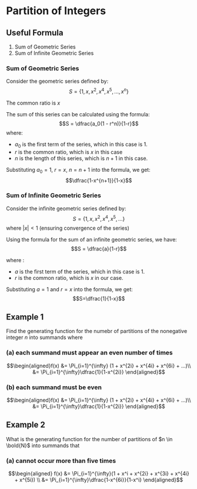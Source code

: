 # Partition of Integers

## Useful Formula

1. Sum of Geometric Series
2. Sum of Infinite Geometric Series

### Sum of Geometric Series

Consider the geometric series defined by:
$$S = \{ 1, x, x^2, x^4, x^5, ..., x^n \}$$

The common ratio is $x$

The sum of this series can be calculated using the formula:
$$S = \dfrac{a_0(1 - r^n)}{1-r}$$
where:

- $a_0$ is the first term of the series, which in this case is 1.
- $r$ is the common ratio, which is $x$ in this case
- $n$ is the length of this series, which is $n+1$ in this case.

Substituting $a_0 = 1$, $r=x$, $n=n+1$ into the formula, we get:
$$\dfrac{1-x^{n+1}}{1-x}$$

### Sum of Infinite Geometric Series

Consider the infinite geometric series defined by:
$$S = \{ 1, x, x^2, x^4, x^5, ... \}$$
where $|x| <1$ (ensuring convergence of the series)

Using the formula for the sum of an infinite geometric series, we have:
$$S = \dfrac{a}{1-r}$$

where :

- $a$ is the first term of the series, which in this case is 1.
- $r$ is the common ratio, which is $x$ in our case.

Substituting $a=1$ and $r=x$ into the formula, we get:
$$S=\dfrac{1}{1-x}$$

## Example 1

Find the generating function for the numebr of partitions of the nonegative integer $n$ into summands where

### (a) each summand must appear an even number of times

$$\begin{aligned}f(x) &= \Pi_{i=1}^{\infty} (1 + x^{2i} + x^{4i} + x^{6i} + ...)\\
&= \Pi_{i=1}^{\infty}\dfrac{1}{1-x^{2i}} \end{aligned}$$

### (b) each summand must be even

$$\begin{aligned}f(x) &= \Pi_{i=1}^{\infty} (1 + x^{2i} + x^{4i} + x^{6i} + ...)\\
&= \Pi_{i=1}^{\infty}\dfrac{1}{1-x^{2i}} \end{aligned}$$

## Example 2

What is the generating function for the number of partitions of $n \in \bold{N}$ into summands that

### (a) cannot occur more than five times

$$\begin{aligned} f(x) &= \Pi_{i=1}^{\infty}(1 + x^i + x^{2i} + x^{3i} + x^{4i} + x^{5i}) \\
&= \Pi_{i=1}^{\infty}\dfrac{1-x^{6i}}{1-x^i} \end{aligned}$$